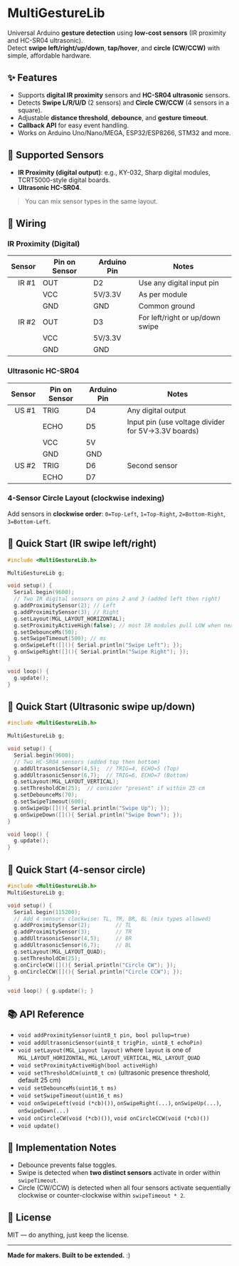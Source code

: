 # MultiGestureLib

Universal Arduino **gesture detection** using **low-cost sensors** (IR proximity and HC-SR04 ultrasonic).  
Detect **swipe left/right/up/down**, **tap/hover**, and **circle (CW/CCW)** with simple, affordable hardware.

## ✨ Features
- Supports **digital IR proximity** sensors and **HC-SR04 ultrasonic** sensors.
- Detects **Swipe L/R/U/D** (2 sensors) and **Circle CW/CCW** (4 sensors in a square).
- Adjustable **distance threshold**, **debounce**, and **gesture timeout**.
- **Callback API** for easy event handling.
- Works on Arduino Uno/Nano/MEGA, ESP32/ESP8266, STM32 and more.

## 🧰 Supported Sensors
- **IR Proximity (digital output)**: e.g., KY-032, Sharp digital modules, TCRT5000-style digital boards.
- **Ultrasonic HC-SR04**.

> You can mix sensor types in the same layout.

## 🔌 Wiring

### IR Proximity (Digital)
| Sensor | Pin on Sensor | Arduino Pin | Notes |
|-------:|----------------|-------------|-------|
| IR #1  | OUT            | D2          | Use any digital input pin |
|        | VCC            | 5V/3.3V     | As per module |
|        | GND            | GND         | Common ground |
| IR #2  | OUT            | D3          | For left/right or up/down swipe |
|        | VCC            | 5V/3.3V     |  |
|        | GND            | GND         |  |

### Ultrasonic HC-SR04
| Sensor | Pin on Sensor | Arduino Pin | Notes |
|-------:|----------------|-------------|-------|
| US #1  | TRIG           | D4          | Any digital output |
|        | ECHO           | D5          | Input pin (use voltage divider for 5V→3.3V boards) |
|        | VCC            | 5V          |  |
|        | GND            | GND         |  |
| US #2  | TRIG           | D6          | Second sensor |
|        | ECHO           | D7          |  |

### 4-Sensor Circle Layout (clockwise indexing)
Add sensors in **clockwise order**: `0=Top-Left`, `1=Top-Right`, `2=Bottom-Right`, `3=Bottom-Left`.

## 🧪 Quick Start (IR swipe left/right)

```cpp
#include <MultiGestureLib.h>

MultiGestureLib g;

void setup() {
  Serial.begin(9600);
  // Two IR digital sensors on pins 2 and 3 (added left then right)
  g.addProximitySensor(2); // Left
  g.addProximitySensor(3); // Right
  g.setLayout(MGL_LAYOUT_HORIZONTAL);
  g.setProximityActiveHigh(false); // most IR modules pull LOW when near
  g.setDebounceMs(50);
  g.setSwipeTimeout(500); // ms
  g.onSwipeLeft([](){ Serial.println("Swipe Left"); });
  g.onSwipeRight([](){ Serial.println("Swipe Right"); });
}

void loop() {
  g.update();
}
```

## 🧪 Quick Start (Ultrasonic swipe up/down)

```cpp
#include <MultiGestureLib.h>

MultiGestureLib g;

void setup() {
  Serial.begin(9600);
  // Two HC-SR04 sensors (added top then bottom)
  g.addUltrasonicSensor(4,5);  // TRIG=4, ECHO=5 (Top)
  g.addUltrasonicSensor(6,7);  // TRIG=6, ECHO=7 (Bottom)
  g.setLayout(MGL_LAYOUT_VERTICAL);
  g.setThresholdCm(25);  // consider "present" if within 25 cm
  g.setDebounceMs(70);
  g.setSwipeTimeout(600);
  g.onSwipeUp([](){ Serial.println("Swipe Up"); });
  g.onSwipeDown([](){ Serial.println("Swipe Down"); });
}

void loop() {
  g.update();
}
```

## 🧪 Quick Start (4-sensor circle)

```cpp
#include <MultiGestureLib.h>
MultiGestureLib g;

void setup() {
  Serial.begin(115200);
  // Add 4 sensors clockwise: TL, TR, BR, BL (mix types allowed)
  g.addProximitySensor(2);        // TL
  g.addProximitySensor(3);        // TR
  g.addUltrasonicSensor(4,5);     // BR
  g.addUltrasonicSensor(6,7);     // BL
  g.setLayout(MGL_LAYOUT_QUAD);
  g.setThresholdCm(25);
  g.onCircleCW([](){ Serial.println("Circle CW"); });
  g.onCircleCCW([](){ Serial.println("Circle CCW"); });
}

void loop() { g.update(); }
```

## 📚 API Reference

- `void addProximitySensor(uint8_t pin, bool pullup=true)`
- `void addUltrasonicSensor(uint8_t trigPin, uint8_t echoPin)`
- `void setLayout(MGL_Layout layout)` where `layout` is one of `MGL_LAYOUT_HORIZONTAL`, `MGL_LAYOUT_VERTICAL`, `MGL_LAYOUT_QUAD`
- `void setProximityActiveHigh(bool activeHigh)`
- `void setThresholdCm(uint8_t cm)` (ultrasonic presence threshold, default 25 cm)
- `void setDebounceMs(uint16_t ms)`
- `void setSwipeTimeout(uint16_t ms)`
- `void onSwipeLeft(void (*cb)())`, `onSwipeRight(...)`, `onSwipeUp(...)`, `onSwipeDown(...)`
- `void onCircleCW(void (*cb)())`, `void onCircleCCW(void (*cb)())`
- `void update()`

## 🔧 Implementation Notes
- Debounce prevents false toggles.
- Swipe is detected when **two distinct sensors** activate in order within `swipeTimeout`.
- Circle (CW/CCW) is detected when all four sensors activate sequentially clockwise or counter-clockwise within `swipeTimeout * 2`.

## 🧾 License
MIT — do anything, just keep the license.

---

**Made for makers. Built to be extended.** :)
